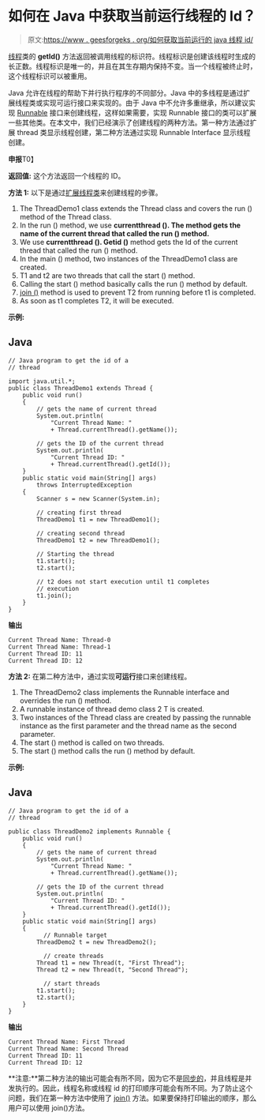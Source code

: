 # 如何在 Java 中获取当前运行线程的 Id？

> 原文:[https://www . geesforgeks . org/如何获取当前运行的 java 线程 id/](https://www.geeksforgeeks.org/how-to-get-the-id-of-a-current-running-thread-in-java/)

[线程](https://www.geeksforgeeks.org/java-lang-thread-class-java/)类的 **getId()** 方法返回被调用线程的标识符。线程标识是创建该线程时生成的长正数。线程标识是唯一的，并且在其生存期内保持不变。当一个线程被终止时，这个线程标识可以被重用。

Java 允许在线程的帮助下并行执行程序的不同部分。Java 中的多线程是通过扩展线程类或实现可运行接口来实现的。由于 Java 中不允许多重继承，所以建议实现 [Runnable](https://www.google.com/url?client=internal-element-cse&cx=009682134359037907028:tj6eafkv_be&q=https://www.geeksforgeeks.org/runnable-interface-in-java/&sa=U&ved=2ahUKEwjCvt6GnPXsAhXlzTgGHcmTAqQQFjAAegQIAhAC&usg=AOvVaw0TRoYGJUHtw6zRt_e3w3_z) 接口来创建线程，这样如果需要，实现 Runnable 接口的类可以扩展一些其他类。在本文中，我们已经演示了创建线程的两种方法。第一种方法通过扩展 thread 类显示线程创建，第二种方法通过实现 Runnable Interface 显示线程创建。

**申报**T0】

**返回值:** 这个方法返回一个线程的 ID。

**方法 1:** 以下是通过[扩展线程类](https://www.geeksforgeeks.org/multithreading-in-java/)来创建线程的步骤。

1.  The ThreadDemo1 class extends the Thread class and covers the run () method of the Thread class.
2.  In the run () method, we use **currentthread (). The method gets the name of the current thread that called the run () method.**
3.  We use **currentthread (). Getid ()** method gets the Id of the current thread that called the run () method.
4.  In the main () method, two instances of the ThreadDemo1 class are created.
5.  T1 and t2 are two threads that call the start () method.
6.  Calling the start () method basically calls the run () method by default.
7.  [join ()](https://www.google.com/url?client=internal-element-cse&cx=009682134359037907028:tj6eafkv_be&q=https://www.geeksforgeeks.org/joining-threads-in-java/&sa=U&ved=2ahUKEwiD9pvDnPXsAhX2wzgGHXZ_CpAQFjAAegQIBhAC&usg=AOvVaw2qO1RJmoIjTBfEDQ9uzBnG) method is used to prevent T2 from running before t1 is completed.
8.  As soon as t1 completes T2, it will be executed.

**示例:**

## Java

```
// Java program to get the id of a 
// thread

import java.util.*;
public class ThreadDemo1 extends Thread {
    public void run()
    {
        // gets the name of current thread
        System.out.println(
            "Current Thread Name: "
            + Thread.currentThread().getName());

        // gets the ID of the current thread
        System.out.println(
            "Current Thread ID: "
            + Thread.currentThread().getId());
    }
    public static void main(String[] args)
        throws InterruptedException
    {
        Scanner s = new Scanner(System.in);

        // creating first thread
        ThreadDemo1 t1 = new ThreadDemo1();

        // creating second thread
        ThreadDemo1 t2 = new ThreadDemo1();

        // Starting the thread
        t1.start();
        t2.start();

        // t2 does not start execution until t1 completes
        // execution
        t1.join();
    }
}
```

**输出**

```
Current Thread Name: Thread-0
Current Thread Name: Thread-1
Current Thread ID: 11
Current Thread ID: 12

```

**方法 2:** 在第二种方法中，通过实现**可运行**接口来创建线程。

1.  The ThreadDemo2 class implements the Runnable interface and overrides the run () method.
2.  A runnable instance of thread demo class 2 T is created.
3.  Two instances of the Thread class are created by passing the runnable instance as the first parameter and the thread name as the second parameter.
4.  The start () method is called on two threads.
5.  The start () method calls the run () method by default.

**示例:**

## Java

```
// Java program to get the id of a 
// thread

public class ThreadDemo2 implements Runnable {
    public void run()
    {
        // gets the name of current thread
        System.out.println(
            "Current Thread Name: "
            + Thread.currentThread().getName());

        // gets the ID of the current thread
        System.out.println(
            "Current Thread ID: "
            + Thread.currentThread().getId());
    }
    public static void main(String[] args)
    {
          // Runnable target
        ThreadDemo2 t = new ThreadDemo2();

          // create threads
        Thread t1 = new Thread(t, "First Thread");
        Thread t2 = new Thread(t, "Second Thread");

          // start threads
        t1.start();
        t2.start();
    }
}
```

**输出**

```
Current Thread Name: First Thread
Current Thread Name: Second Thread
Current Thread ID: 11
Current Thread ID: 12

```

**注意:**第二种方法的输出可能会有所不同，因为它不是[同步的](https://www.geeksforgeeks.org/synchronized-in-java/)，并且线程是并发执行的。因此，线程名称或线程 id 的打印顺序可能会有所不同。为了防止这个问题，我们在第一种方法中使用了 [join()](https://www.geeksforgeeks.org/joining-threads-in-java/#:~:text=Thread%20class%20provides%20the%20join,is%20executed%20by%20the%20program.) 方法。如果要保持打印输出的顺序，那么用户可以使用 join()方法。